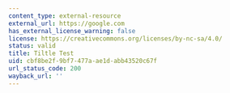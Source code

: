 ```yaml
---
content_type: external-resource
external_url: https://google.com
has_external_license_warning: false
license: https://creativecommons.org/licenses/by-nc-sa/4.0/
status: valid
title: Tiltle Test
uid: cbf8be2f-9bf7-477a-ae1d-abb43520c67f
url_status_code: 200
wayback_url: ''
---
```

